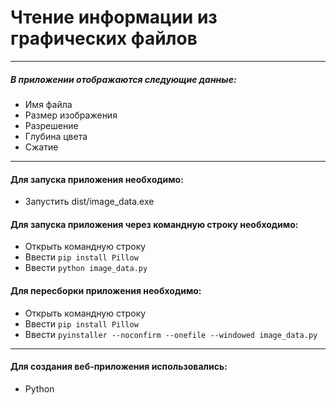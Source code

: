 # Чтение информации из графических файлов

---

##### В приложении отображаются следующие данные:

* Имя файла
* Размер изображения
* Разрешение
* Глубина цвета
* Сжатие

---

#### Для запуска приложения необходимо:

* Запустить dist/image_data.exe

#### Для запуска приложения через командную строку необходимо:

* Открыть командную строку
* Ввести `pip install Pillow`
* Ввести `python image_data.py`

#### Для пересборки приложения необходимо:

* Открыть командную строку
* Ввести `pip install Pillow`
* Ввести `pyinstaller --noconfirm --onefile --windowed image_data.py`

---

#### Для создания веб-приложения использовались:

* Python